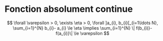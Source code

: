 # Fonction absolument continue

$$
\forall \varepsilon > 0, \exists \eta > 0, \forall ]a_{i}, b_{i}[_{i=1\ldots N}, \sum_{i=1}^{N} b_{i}- a_{i} \le \eta \implies \sum_{i=1}^{N} \| f(b_{i)}- f(a_{i)}\| \le \varepsilon
$$


